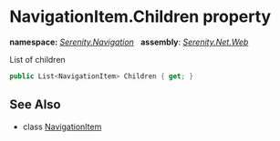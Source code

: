 # NavigationItem.Children property
**namespace:** *[Serenity.Navigation](../../README.md#serenity.navigation-namespace)*   **assembly**: *[Serenity.Net.Web](../../README.md)*

List of children

```csharp
public List<NavigationItem> Children { get; }
```

## See Also

* class [NavigationItem](../NavigationItem.md)
